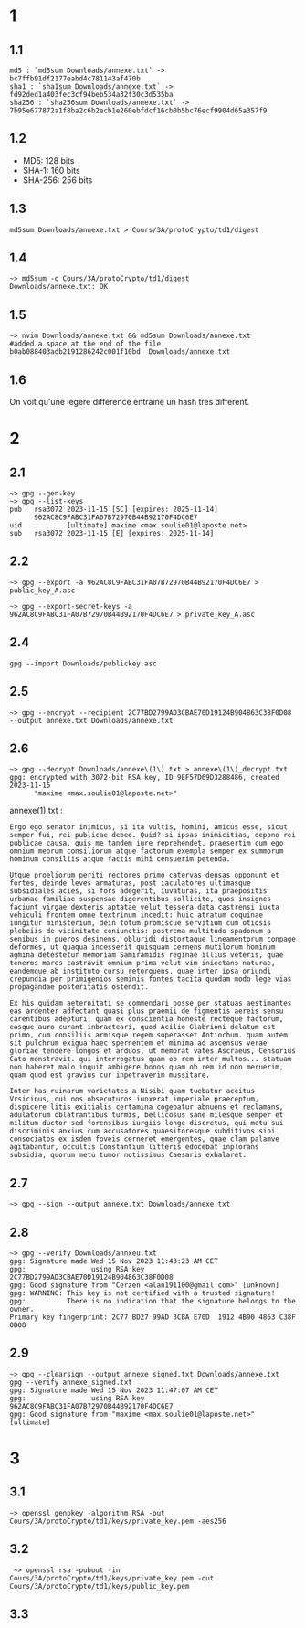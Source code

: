 # 1
## 1.1
    md5 : `md5sum Downloads/annexe.txt` -> bc7ffb91df2177eabd4c781143af470b
    sha1 : `sha1sum Downloads/annexe.txt` -> fd92ded1a403fec3cf94beb534a32f30c3d535ba
    sha256 : `sha256sum Downloads/annexe.txt` -> 7b95e677872a1f8ba2c6b2ecb1e260ebfdcf16cb0b5bc76ecf9904d65a357f9

## 1.2
- MD5: 128 bits
- SHA-1: 160 bits
- SHA-256: 256 bits

## 1.3
`md5sum Downloads/annexe.txt > Cours/3A/protoCrypto/td1/digest`

## 1.4
```shell
~> md5sum -c Cours/3A/protoCrypto/td1/digest
Downloads/annexe.txt: OK
```

## 1.5
```shell
~> nvim Downloads/annexe.txt && md5sum Downloads/annexe.txt 
#added a space at the end of the file
b0ab088403adb2191286242c001f10bd  Downloads/annexe.txt
```

## 1.6
On voit qu'une legere difference entraine un hash tres different.

# 2
## 2.1
```shell
~> gpg --gen-key 
~> gpg --list-keys
pub   rsa3072 2023-11-15 [SC] [expires: 2025-11-14]
      962AC8C9FABC31FA07B72970B44B92170F4DC6E7
uid           [ultimate] maxime <max.soulie01@laposte.net>
sub   rsa3072 2023-11-15 [E] [expires: 2025-11-14]
```

## 2.2
```shell
~> gpg --export -a 962AC8C9FABC31FA07B72970B44B92170F4DC6E7 > public_key_A.asc

~> gpg --export-secret-keys -a 962AC8C9FABC31FA07B72970B44B92170F4DC6E7 > private_key_A.asc
```

## 2.4
```shell
gpg --import Downloads/publickey.asc
```

## 2.5
```shell
~> gpg --encrypt --recipient 2C77BD2799AD3CBAE70D19124B904863C38F0D08 --output annexe.txt Downloads/annexe.txt
```

## 2.6
```shell
~> gpg --decrypt Downloads/annexe\(1\).txt > annexe\(1\)_decrypt.txt 
gpg: encrypted with 3072-bit RSA key, ID 9EF57D69D3288486, created 2023-11-15
      "maxime <max.soulie01@laposte.net>"
```

annexe(1).txt :

    Ergo ego senator inimicus, si ita vultis, homini, amicus esse, sicut semper fui, rei publicae debeo. Quid? si ipsas inimicitias, depono rei publicae causa, quis me tandem iure reprehendet, praesertim cum ego omnium meorum consiliorum atque factorum exempla semper ex summorum hominum consiliis atque factis mihi censuerim petenda.

    Utque proeliorum periti rectores primo catervas densas opponunt et fortes, deinde leves armaturas, post iaculatores ultimasque subsidiales acies, si fors adegerit, iuvaturas, ita praepositis urbanae familiae suspensae digerentibus sollicite, quos insignes faciunt virgae dexteris aptatae velut tessera data castrensi iuxta vehiculi frontem omne textrinum incedit: huic atratum coquinae iungitur ministerium, dein totum promiscue servitium cum otiosis plebeiis de vicinitate coniunctis: postrema multitudo spadonum a senibus in pueros desinens, obluridi distortaque lineamentorum conpage deformes, ut quaqua incesserit quisquam cernens mutilorum hominum agmina detestetur memoriam Samiramidis reginae illius veteris, quae teneros mares castravit omnium prima velut vim iniectans naturae, eandemque ab instituto cursu retorquens, quae inter ipsa oriundi crepundia per primigenios seminis fontes tacita quodam modo lege vias propagandae posteritatis ostendit.

    Ex his quidam aeternitati se commendari posse per statuas aestimantes eas ardenter adfectant quasi plus praemii de figmentis aereis sensu carentibus adepturi, quam ex conscientia honeste recteque factorum, easque auro curant inbracteari, quod Acilio Glabrioni delatum est primo, cum consiliis armisque regem superasset Antiochum. quam autem sit pulchrum exigua haec spernentem et minima ad ascensus verae gloriae tendere longos et arduos, ut memorat vates Ascraeus, Censorius Cato monstravit. qui interrogatus quam ob rem inter multos... statuam non haberet malo inquit ambigere bonos quam ob rem id non meruerim, quam quod est gravius cur inpetraverim mussitare.

    Inter has ruinarum varietates a Nisibi quam tuebatur accitus Vrsicinus, cui nos obsecuturos iunxerat imperiale praeceptum, dispicere litis exitialis certamina cogebatur abnuens et reclamans, adulatorum oblatrantibus turmis, bellicosus sane milesque semper et militum ductor sed forensibus iurgiis longe discretus, qui metu sui discriminis anxius cum accusatores quaesitoresque subditivos sibi consociatos ex isdem foveis cerneret emergentes, quae clam palamve agitabantur, occultis Constantium litteris edocebat inplorans subsidia, quorum metu tumor notissimus Caesaris exhalaret.

## 2.7
```shell
~> gpg --sign --output annexe.txt Downloads/annexe.txt
```

## 2.8
```shell
~> gpg --verify Downloads/annxeu.txt 
gpg: Signature made Wed 15 Nov 2023 11:43:23 AM CET
gpg:                using RSA key 2C77BD2799AD3CBAE70D19124B904863C38F0D08
gpg: Good signature from "Cerzen <alan191100@gmail.com>" [unknown]
gpg: WARNING: This key is not certified with a trusted signature!
gpg:          There is no indication that the signature belongs to the owner.
Primary key fingerprint: 2C77 BD27 99AD 3CBA E70D  1912 4B90 4863 C38F 0D08
```

## 2.9
```shell
~> gpg --clearsign --output annexe_signed.txt Downloads/annexe.txt 
gpg --verify annexe_signed.txt 
gpg: Signature made Wed 15 Nov 2023 11:47:07 AM CET
gpg:                using RSA key 962AC8C9FABC31FA07B72970B44B92170F4DC6E7
gpg: Good signature from "maxime <max.soulie01@laposte.net>" [ultimate]
```

# 3
## 3.1
```shell
~> openssl genpkey -algorithm RSA -out Cours/3A/protoCrypto/td1/keys/private_key.pem -aes256
```

## 3.2
```shell
 ~> openssl rsa -pubout -in Cours/3A/protoCrypto/td1/keys/private_key.pem -out Cours/3A/protoCrypto/td1/keys/public_key.pem
```

## 3.3
